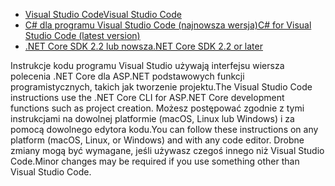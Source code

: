 * [<span data-ttu-id="82dc1-101">Visual Studio Code</span><span class="sxs-lookup"><span data-stu-id="82dc1-101">Visual Studio Code</span></span>](https://code.visualstudio.com/download)
* [<span data-ttu-id="82dc1-102">C# dla programu Visual Studio Code (najnowsza wersja)</span><span class="sxs-lookup"><span data-stu-id="82dc1-102">C# for Visual Studio Code (latest version)</span></span>](https://marketplace.visualstudio.com/items?itemName=ms-dotnettools.csharp)
* [<span data-ttu-id="82dc1-103">.NET Core SDK 2.2 lub nowsza</span><span class="sxs-lookup"><span data-stu-id="82dc1-103">.NET Core SDK 2.2 or later</span></span>](https://dotnet.microsoft.com/download/dotnet-core)

<span data-ttu-id="82dc1-104">Instrukcje kodu programu Visual Studio używają interfejsu wiersza polecenia .NET Core dla ASP.NET podstawowych funkcji programistycznych, takich jak tworzenie projektu.</span><span class="sxs-lookup"><span data-stu-id="82dc1-104">The Visual Studio Code instructions use the .NET Core CLI for ASP.NET Core development functions such as project creation.</span></span> <span data-ttu-id="82dc1-105">Możesz postępować zgodnie z tymi instrukcjami na dowolnej platformie (macOS, Linux lub Windows) i za pomocą dowolnego edytora kodu.</span><span class="sxs-lookup"><span data-stu-id="82dc1-105">You can follow these instructions on any platform (macOS, Linux, or Windows) and with any code editor.</span></span> <span data-ttu-id="82dc1-106">Drobne zmiany mogą być wymagane, jeśli używasz czegoś innego niż Visual Studio Code.</span><span class="sxs-lookup"><span data-stu-id="82dc1-106">Minor changes may be required if you use something other than Visual Studio Code.</span></span>
